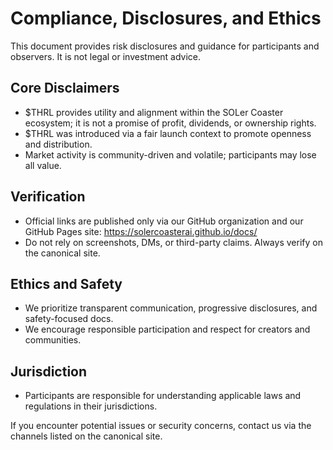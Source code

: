 # Compliance, Disclosures, and Ethics

This document provides risk disclosures and guidance for participants and observers. It is not legal or investment advice.

## Core Disclaimers
- $THRL provides utility and alignment within the SOLer Coaster ecosystem; it is not a promise of profit, dividends, or ownership rights.
- $THRL was introduced via a fair launch context to promote openness and distribution.
- Market activity is community-driven and volatile; participants may lose all value.

## Verification
- Official links are published only via our GitHub organization and our GitHub Pages site: https://solercoasterai.github.io/docs/
- Do not rely on screenshots, DMs, or third-party claims. Always verify on the canonical site.

## Ethics and Safety
- We prioritize transparent communication, progressive disclosures, and safety-focused docs.
- We encourage responsible participation and respect for creators and communities.

## Jurisdiction
- Participants are responsible for understanding applicable laws and regulations in their jurisdictions.

If you encounter potential issues or security concerns, contact us via the channels listed on the canonical site.